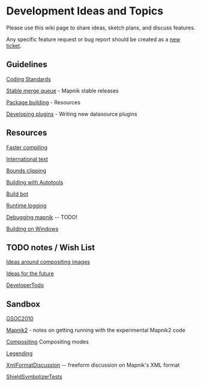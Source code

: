 <!-- Name: DeveloperTopics -->
<!-- Version: 11 -->
<!-- Last-Modified: 2011/02/23 14:09:27 -->
<!-- Author: roel_v -->
# Development Ideas and Topics

Please use this wiki page to share ideas, sketch plans, and discuss features.

Any specific feature request or bug report should be created as a [new ticket](https://github.com/mapnik/mapnik/issues/new).

## Guidelines

[Coding Standards](https://github.com/mapnik/mapnik/wiki/CodingStandards)

[Stable merge queue](https://github.com/mapnik/mapnik/wiki/StableMergeQueue) - Mapnik stable releases

[Package building](https://github.com/mapnik/mapnik/wiki/PackageBuilding) - Resources

[Developing plugins](https://github.com/mapnik/mapnik/wiki/DevelopingPlugins) - Writing new datasource plugins


## Resources

[Faster compiling](https://github.com/mapnik/mapnik/wiki/FasterCompiling)

[International text](https://github.com/mapnik/mapnik/wiki/InternationalText)

[Bounds clipping](https://github.com/mapnik/mapnik/wiki/BoundsClipping)

[Building with Autotools](https://github.com/mapnik/mapnik/wiki/BuildingwithAutotools)

[Build bot](https://github.com/mapnik/mapnik/wiki/BuildBot)

[Runtime logging](https://github.com/mapnik/mapnik/wiki/Runtime-Logging)

[Debugging mapnik](https://github.com/mapnik/mapnik/wiki/DebuggingMapnik) -- TODO!

[Building on Windows](https://github.com/mapnik/mapnik/wiki/BuildingOnWindows)

## TODO notes / Wish List

[Ideas around compositing images](https://github.com/mapnik/mapnik/wiki/Ideas_Compositing)

[Ideas for the future](https://github.com/mapnik/mapnik/wiki/Ideas_FutureMapnik)

[DeveloperTodo](https://github.com/mapnik/mapnik/wiki/DeveloperTodo)


## Sandbox

[GSOC2010](https://github.com/mapnik/mapnik/wiki/GSOC2010)

[Mapnik2](https://github.com/mapnik/mapnik/wiki/Mapnik2) - notes on getting running with the experimental Mapnik2 code

[Compositing](https://github.com/mapnik/mapnik/wiki/Compositing) Compositing modes 

[Legending](https://github.com/mapnik/mapnik/wiki/Legending)

[XmlFormatDiscussion](https://github.com/mapnik/mapnik/wiki/XmlFormatDiscussion) -- freeform discussion on Mapnik's XML format

[ShieldSymbolizerTests](https://github.com/mapnik/mapnik/wiki/ShieldSymbolizerTests)
